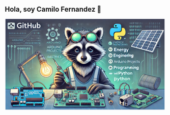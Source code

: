 ## Hola, soy Camilo Fernandez 👋

<div align="center">
    <img src="https://raw.githubusercontent.com/MapacheRaro/MapacheRaro/refs/heads/main/Banner%20machapa.jpg" alt="Banner" width="500">
</div>




  

